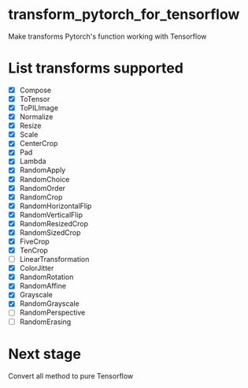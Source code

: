 # transform_pytorch_for_tensorflow
Make transforms Pytorch's function working with Tensorflow

# List transforms supported
- [x] Compose
- [x] ToTensor
- [x] ToPILImage
- [x] Normalize
- [x] Resize
- [x] Scale
- [x] CenterCrop
- [x] Pad
- [x] Lambda
- [x] RandomApply
- [x] RandomChoice
- [x] RandomOrder
- [x] RandomCrop
- [x] RandomHorizontalFlip
- [x] RandomVerticalFlip
- [x] RandomResizedCrop
- [x] RandomSizedCrop
- [x] FiveCrop
- [x] TenCrop
- [ ] LinearTransformation
- [x] ColorJitter
- [x] RandomRotation
- [x] RandomAffine
- [x] Grayscale
- [x] RandomGrayscale
- [ ] RandomPerspective
- [ ] RandomErasing

# Next stage
Convert all method to pure Tensorflow
